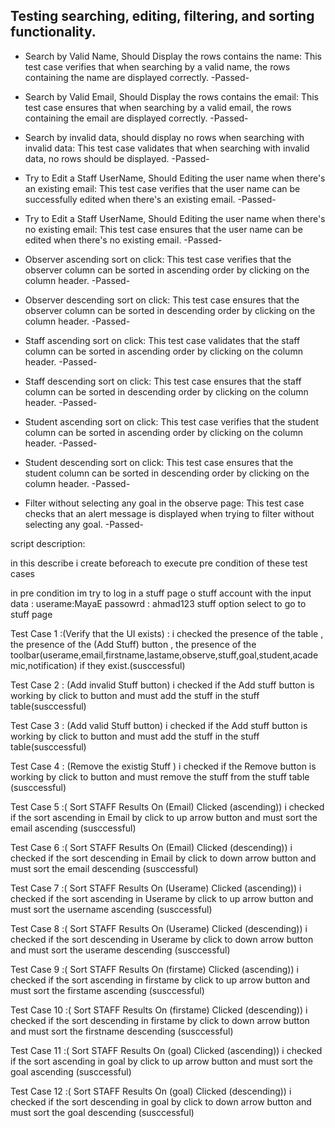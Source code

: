 ## Testing searching, editing, filtering, and sorting functionality.

 - Search by Valid Name, Should Display the rows contains the name: This test case verifies that when searching by a valid name, the rows containing the name are displayed correctly. -Passed-
 - Search by Valid Email, Should Display the rows contains the email: This test case ensures that when searching by a valid email, the rows containing the email are displayed correctly. -Passed-
 - Search by invalid data, should display no rows when searching with invalid data: This test case validates that when searching with invalid data, no rows should be displayed. -Passed-
 - Try to Edit a Staff UserName, Should Editing the user name when there's an existing email: This test case verifies that the user name can be successfully edited when there's an existing email. -Passed-
 - Try to Edit a Staff UserName, Should Editing the user name when there's no existing email: This test case ensures that the user name can be edited when there's no existing email. -Passed-
 - Observer ascending sort on click: This test case verifies that the observer column can be sorted in ascending order by clicking on the column header. -Passed-
 - Observer descending sort on click: This test case ensures that the observer column can be sorted in descending order by clicking on the column header. -Passed-
 - Staff ascending sort on click: This test case validates that the staff column can be sorted in ascending order by clicking on the column header. -Passed-
 - Staff descending sort on click: This test case ensures that the staff column can be sorted in descending order by clicking on the column header. -Passed-
 - Student ascending sort on click: This test case verifies that the student column can be sorted in ascending order by clicking on the column header. -Passed-
 - Student descending sort on click: This test case ensures that the student column can be sorted in descending order by clicking on the column header. -Passed-

  - Filter without selecting any goal in the observe page: This test case checks that an alert message is displayed when trying to filter without selecting any goal. -Passed-

 script description:
    
 in this describe i create beforeach to execute pre condition of these test cases   
 
 in pre condition im try to log in a stuff page o stuff account with the input data : userame:MayaE passowrd : ahmad123 stuff option select to go to stuff page
 
 
Test Case 1  :(Verify that the UI exists) : i checked the presence of the table , the presence of the (Add Stuff) button , the presence of the toolbar(userame,email,firstname,lastame,observe,stuff,goal,student,academic,notification) if they exist.(susccessful)

Test Case 2 : (Add invalid Stuff button) i checked if the Add stuff button is working by click to button and must add the stuff in the stuff table(susccessful)

Test Case 3 : (Add valid Stuff button) i checked if the Add stuff button is working  by click to button and must add the stuff in the stuff table(susccessful)

Test Case 4 : (Remove the existig Stuff ) i checked if the Remove button is working by click to button and must remove the stuff from the stuff table (susccessful)

Test Case 5 :( Sort STAFF Results On (Email) Clicked (ascending)) i checked if the sort ascending in Email by click to up arrow button and must sort the email ascending (susccessful)

Test Case 6 :( Sort STAFF Results On (Email) Clicked (descending)) i checked if the sort descending in Email by click to down arrow button and must sort the email descending (susccessful)

Test Case 7 :( Sort STAFF Results On (Userame) Clicked (ascending)) i checked if the sort ascending in Userame by click to up arrow button and must sort the username ascending (susccessful)

Test Case 8 :( Sort STAFF Results On (Userame) Clicked (descending)) i checked if the sort descending in Userame  by click to down arrow button and must sort the userame descending (susccessful)

Test Case 9 :( Sort STAFF Results On (firstame) Clicked (ascending)) i checked if the sort ascending in firstame by click to up arrow button and must sort the firstame ascending (susccessful)

Test Case 10 :( Sort STAFF Results On (firstame) Clicked (descending)) i checked if the sort descending in firstame by click to down arrow button and must sort the firstname descending (susccessful)

Test Case 11 :( Sort STAFF Results On (goal) Clicked (ascending)) i checked if the sort ascending in goal by click to up arrow button and must sort the goal ascending (susccessful)

Test Case 12 :( Sort STAFF Results On (goal) Clicked (descending)) i checked if the sort descending in goal by click to down arrow button and must sort the goal descending (susccessful)